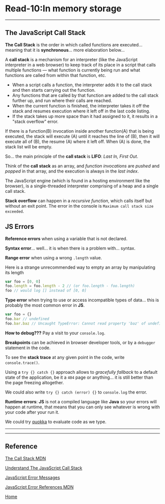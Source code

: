 # Read-10:In memory storage

***
## The JavaScript Call Stack
**The Call Stack** is the order in which called functions are executed... meaning that it is **synchronous**... more elaboration below...

A **call stack** is a mechanism for an interpreter (like the JavaScript interpreter in a web browser) to keep track of its place in a script that calls multiple functions — what function is currently being run and what functions are called from within that function, etc.

- When a script calls a function, the interpreter adds it to the call stack and then starts carrying out the function.
- Any functions that are called by that function are added to the call stack further up, and run where their calls are reached.
- When the current function is finished, the interpreter takes it off the stack and resumes execution where it left off in the last code listing.
- If the stack takes up more space than it had assigned to it, it results in a "stack overflow" error.


If there is a function(B) invocation inside another function(A) that is being executed, the stack will execute (A) until it reaches the line of (B), then it will execute all of (B), the resume (A) where it left off. When (A) is done, the stack list will be empty.

So... the main principle of the **call stack** is **LIFO**: *Last In, First Out*.

Think of the **call stack** as an array, and *function invocations* are *pushed* and *popped* in that array, and the execution is always in the *last index*. 

The JavaScript engine (which is found in a hosting environment like the browser), is a single-threaded interpreter comprising of a heap and a single call stack.

**Stack overflow** can happen in a *recursive function*, which calls itself but without an exit point. The error in the console is `Maximum call stack size exceeded`.

## JS Errors

**Reference errors** when using a variable that is not declared.

**Syntax error**... well... it is when there is a problem with... syntax.

**Range error** when using a wrong `.length` value.

Here is a strange unrecommended way to empty an array by manipulating its length

```javascript
var foo = [0, 0]
foo.length = foo.length - 2 // (or foo.length - foo.length)
foo // would log [] instead of [0, 0]
```

**Type error** when trying to use or access incompatible types of data... this is probably the most common error in **JS**.
```javascript
var foo = {}
foo.bar // undefined
foo.bar.baz // Uncaught TypeError: Cannot read property 'baz' of undefined
```

**How to debug???** Pay a visit to your `console.log`.

**Breakpoints** can be achieved in browser developer tools, or by a `debugger` statement in the code.

To see the **stack trace** at any given point in the code, write `console.trace()`.

Using a `try {} catch {}` approach allows to *gracefully fallback* to a default state of the application, be it a `404` page or anything... it is still better than the page freezing altogether. 

We could also write `try {} catch (error) {}` to `console.log` the error.

**Runtime errors**: **JS** is not a compiled language like **Java** so your errors will happen at runtime, that means that you can only see whatever is wrong with your code after your run it.

We could try [quokka](https://quokkajs.com/) to evaluate code as we type.

---

***

## Reference


[The Call Stack MDN](https://developer.mozilla.org/en-US/docs/Glossary/Call_stack)


[Understand The JavaScript Call Stack](https://medium.freecodecamp.org/understanding-the-javascript-call-stack-861e41ae61d4)


[JavaScript Error Messages](https://codeburst.io/javascript-error-messages-debugging-d23f84f0ae7c)


[JavaScript Error References MDN](https://developer.mozilla.org/en-US/docs/Web/JavaScript/Reference/Errors)


[ Home ](../README.md)
